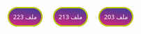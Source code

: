 <div dir="rtl">

<style>

                        
             
                                .btn {
                                    cursor: pointer; border: solid rgb(187, 204, 0); font-family: "system-ui"; font-size: 14px; color: rgb(255, 255, 255); padding: 10px 30px; transition: 2s; width: 335px; box-shadow: rgb(0, 0, 0) 0px 0px 0px 0px; border-radius: 50px; background: linear-gradient(8deg, rgb(215, 38, 126) 0%, rgb(62, 61, 154) 100%);

text-decoration: none;
padding: 10px;
margin: 10px;
                                }
                            
                            
                                .btn:hover{
                                    
    color: rgb(255, 255, 255);
    width: 337px;
    background: rgb(0, 102, 204) none repeat scroll 0% 0% / auto padding-box border-box;
    border-color: rgb(204, 0, 105);
    border-width: 1.6px;
    border-style: solid;

text-decoration: none;
padding: 10px;
margin: 10px;
                                }
                            
                        
                        

                    
</style>
<center>
  <a class="btn" href="https://mr-mosaab.github.io/alshe3r/203.pdf" target="_blank">ملف 203</a>
  <a class="btn" href="https://mr-mosaab.github.io/alshe3r/213.pdf" target="_blank">ملف 213</a>
  <a class="btn" href="https://mr-mosaab.github.io/alshe3r/223.pdf" target="_blank">ملف 223</a>
</center>
</div>

